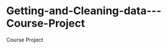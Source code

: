 Getting-and-Cleaning-data---Course-Project
==========================================

Course Project
